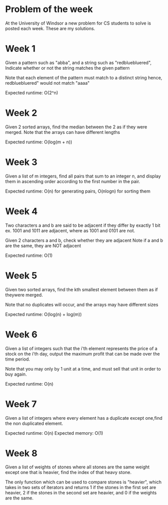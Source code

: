 Problem of the week
===============

At the University of Windsor a new problem for CS students to solve is posted each week.  These are my solutions.

Week 1
=======

Given a pattern such as "abba", and a string such as "redbluebluered",
Indicate whether or not the string matches the given pattern

Note that each element of the pattern must match to a distinct string hence, redbluebluered" would not match "aaaa"

Expected runtime: O(2^n)

Week 2
=======

Given 2 sorted arrays, find the median between the 2 as if they were merged.
Note that the arrays can have different lengths

Expected runtime: O(log(m + n))

Week 3
=======

Given a list of m integers, find all pairs that sum to an integer n, and display them in ascending order according to the first number in the pair.

Expected runtime: O(n) for generating pairs, O(nlogn) for sorting them

Week 4
======
Two characters a and b are said to be adjacent if they differ by exactly 1 bit
ex. 1001 and 1011 are adjacent, where as 1001 and 0101 are not.

Given 2 characters a and b, check whether they are adjacent
Note if a and b are the same, they are NOT adjacent

Expected runtime: O(1)

Week 5
======

Given two sorted arrays, find the kth smallest element between them as if theywere merged.
     
Note that no duplicates will occur, and the arrays may have different sizes
     
Expected runtime: O(log(n) + log(m))

Week 6
=======

Given a list of integers such that the i'th element represents the price of a stock on the i'th day, output the maximum profit that can be made over the time period.
     
Note that you may only by 1 unit at a time, and must sell that unit in order to buy again.
     
Expected runtime: O(n)

Week 7
======

Given a list of integers where every element has a duplicate except one,find the non duplicated element.
     
Expected runtime: O(n)
Expected memory:  O(1)

Week 8
========

Given a list of weights of stones where all stones are the same weight except one that is heavier, find the index of that heavy stone.

The only function which can be used to compare stones is "heavier", which takes in two sets of iterators and returns 1 if the stones in the first set are heavier, 2 if the stones in the second set are heavier, and 0 if the weights are the same.
